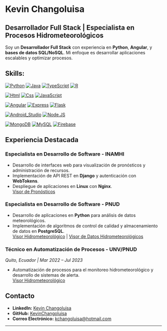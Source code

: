# Kevin Changoluisa

## Desarrollador Full Stack | Especialista en Procesos Hidrometeorológicos

Soy un **Desarrollador Full Stack** con experiencia en **Python**, **Angular**, y **bases de datos SQL/NoSQL**. Mi enfoque es desarrollar aplicaciones escalables y optimizar procesos.

## Skills:
[![Python](https://img.shields.io/badge/Python-3776AB?style=for-the-badge&logo=python&logoColor=white&labelColor=101010)]()
[![Java](https://img.shields.io/badge/Java-007396?style=for-the-badge&logo=java&logoColor=white&labelColor=101010)]()
[![TypeScript](https://img.shields.io/badge/TypeScript-007ACC?style=for-the-badge&logo=typescript&logoColor=white&labelColor=101010)]()
[![R](https://img.shields.io/badge/R-276DC3?style=for-the-badge&logo=r&logoColor=white&labelColor=101010)]()

[![Html](https://img.shields.io/badge/HTML5-E34F26?style=for-the-badge&logo=html5&logoColor=white&labelColor=101010)]()
[![Css](https://img.shields.io/badge/CSS3-1572B6?style=for-the-badge&logo=css3&logoColor=white&labelColor=101010)]()
[![JavaScript](https://img.shields.io/badge/JavaScript-F7DF1E?style=for-the-badge&logo=javascript&logoColor=white&labelColor=101010)]()

[![Angular](https://img.shields.io/badge/AngularJS-E23237?style=for-the-badge&logo=angularjs&logoColor=white&labelColor=101010)]()
[![Express](https://img.shields.io/badge/Express.js-404D59?style=for-the-badge)]()
[![Flask](https://img.shields.io/badge/Flask-000000?style=for-the-badge&logo=flask&logoColor=white)]()

[![Android_Studio](https://img.shields.io/badge/Android_Studio-3DDC84?style=for-the-badge&logo=android-studio&logoColor=white&labelColor=101010)]()
[![Node.JS](https://img.shields.io/badge/Node.JS-339933?style=for-the-badge&logo=node.js&logoColor=white&labelColor=101010)]()

[![MongoDB](https://img.shields.io/badge/MongoDB-47A248?style=for-the-badge&logo=mongodb&logoColor=white&labelColor=101010)]()
[![MySQL](https://img.shields.io/badge/MySQL-4479A1?style=for-the-badge&logo=mysql&logoColor=white&labelColor=101010)]()
[![Firebase](https://img.shields.io/badge/Firebase-FFCA28?style=for-the-badge&logo=firebase&logoColor=white&labelColor=101010)]()

## Experiencia Destacada

### **Especialista en Desarrollo de Software - INAMHI**  
- Desarrollo de interfaces web para visualización de pronósticos y administración de recursos.  
- Implementación de API REST en **Django** y autenticación con **WebTokens**.  
- Despliegue de aplicaciones en **Linux** con **Nginx**.  
[Visor de Pronósticos](https://inamhi.gob.ec/pronos/visor-pronosticos/)

### **Especialista en Desarrollo de Software - PNUD**  
- Desarrollo de aplicaciones en **Python** para análisis de datos meteorológicos.  
- Implementación de algoritmos de control de calidad y almacenamiento de datos en **PostgreSQL**.  
[Visor Hidrometeorológico](https://inamhi.gob.ec/info/visor/) | [Visor de Datos Hidrometeorológicos](https://inamhi.gob.ec/ddia/visor/)

### **Técnico en Automatización de Procesos - UNV/PNUD**  
*Quito, Ecuador | Mar 2022 – Jul 2023*  
- Automatización de procesos para el monitoreo hidrometeorológico y desarrollo de sistemas de alerta.  
[Visor Hidrometeorológico](https://inamhi.gob.ec/visor/)

## Contacto

- **LinkedIn:** [Kevin Changoluisa](https://www.linkedin.com/in/kevinchangoluisa)  
- **GitHub:** [KevinChangoluisa](https://github.com/KevinChangoluisa)  
- **Correo Electrónico:** [kchangoluisa@hotmail.com](mailto:kchangoluisa@hotmail.com)

---
